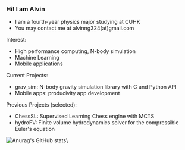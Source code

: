 ### Hi! I am Alvin

- I am a fourth-year physics major studying at CUHK
- You may contact me at alvinng324(at)gmail.com

Interest: 
* High performance computing, N-body simulation
* Machine Learning
* Mobile applications

Current Projects:
* grav_sim: N-body gravity simulation library with C and Python API
* Mobile apps: producivity app development

Previous Projects (selected):
* ChessSL: Supervised Learning Chess engine with MCTS
* hydroFV: Finite volume hydrodynamics solver for the compressible Euler's equation

![Anurag's GitHub stats](https://github-readme-stats.vercel.app/api?username=alvinng4&show_icons=true&theme=radical)\
